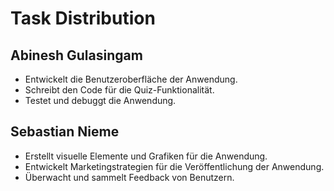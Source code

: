 # **Task Distribution**

## Abinesh Gulasingam
- Entwickelt die Benutzeroberfläche der Anwendung.
- Schreibt den Code für die Quiz-Funktionalität.
- Testet und debuggt die Anwendung.

## Sebastian Nieme
- Erstellt visuelle Elemente und Grafiken für die Anwendung.
- Entwickelt Marketingstrategien für die Veröffentlichung der Anwendung.
- Überwacht und sammelt Feedback von Benutzern.

